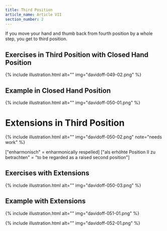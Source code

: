 ```yaml
---
title: Third Position
article_name: Article VII
section_number: 2
---
```


If you move your hand and thumb back from fourth position by a whole step, you get to third position.

## Exercises in Third Position with Closed Hand Position

{% include illustration.html alt="" img="davidoff-049-02.png" %}

## Example in Closed Hand Position

{% include illustration.html alt="" img="davidoff-050-01.png" %}

# Extensions in Third Position

{% include illustration.html alt="" img="davidoff-050-02.png" note="needs work" %}

["enharmonisch" = enharmonically respelled]
["als erhöhte Position II zu betrachten" = "to be regarded as a raised second position"]

## Exercises with Extensions

{% include illustration.html alt="" img="davidoff-050-03.png" %}

## Example with Extensions

{% include illustration.html alt="" img="davidoff-051-01.png" %}

{% include illustration.html alt="" img="davidoff-052-01.png" %}

